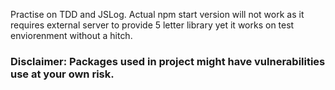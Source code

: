 Practise on TDD and JSLog. Actual npm start version will not work as it requires external server to provide 5 letter library yet it works on test enviorenment without a hitch.

### Disclaimer: Packages used in project might have vulnerabilities use at your own risk.